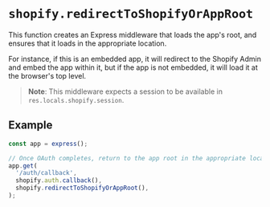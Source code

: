 # `shopify.redirectToShopifyOrAppRoot`

This function creates an Express middleware that loads the app's root, and ensures that it loads in the appropriate location.

For instance, if this is an embedded app, it will redirect to the Shopify Admin and embed the app within it, but if the app is not embedded, it will load it at the browser's top level.

> **Note**: This middleware expects a session to be available in `res.locals.shopify.session`.

## Example

```ts
const app = express();

// Once OAuth completes, return to the app root in the appropriate location.
app.get(
  '/auth/callback',
  shopify.auth.callback(),
  shopify.redirectToShopifyOrAppRoot(),
);
```
